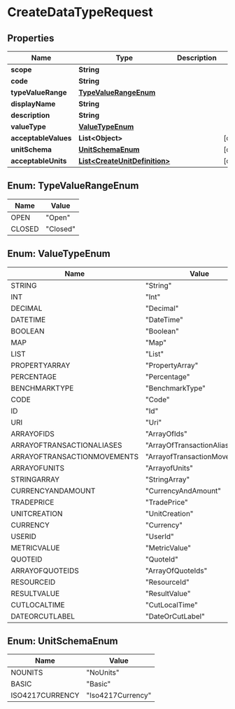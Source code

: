 
# CreateDataTypeRequest

## Properties
Name | Type | Description | Notes
------------ | ------------- | ------------- | -------------
**scope** | **String** |  | 
**code** | **String** |  | 
**typeValueRange** | [**TypeValueRangeEnum**](#TypeValueRangeEnum) |  | 
**displayName** | **String** |  | 
**description** | **String** |  | 
**valueType** | [**ValueTypeEnum**](#ValueTypeEnum) |  | 
**acceptableValues** | **List&lt;Object&gt;** |  |  [optional]
**unitSchema** | [**UnitSchemaEnum**](#UnitSchemaEnum) |  |  [optional]
**acceptableUnits** | [**List&lt;CreateUnitDefinition&gt;**](CreateUnitDefinition.md) |  |  [optional]


<a name="TypeValueRangeEnum"></a>
## Enum: TypeValueRangeEnum
Name | Value
---- | -----
OPEN | &quot;Open&quot;
CLOSED | &quot;Closed&quot;


<a name="ValueTypeEnum"></a>
## Enum: ValueTypeEnum
Name | Value
---- | -----
STRING | &quot;String&quot;
INT | &quot;Int&quot;
DECIMAL | &quot;Decimal&quot;
DATETIME | &quot;DateTime&quot;
BOOLEAN | &quot;Boolean&quot;
MAP | &quot;Map&quot;
LIST | &quot;List&quot;
PROPERTYARRAY | &quot;PropertyArray&quot;
PERCENTAGE | &quot;Percentage&quot;
BENCHMARKTYPE | &quot;BenchmarkType&quot;
CODE | &quot;Code&quot;
ID | &quot;Id&quot;
URI | &quot;Uri&quot;
ARRAYOFIDS | &quot;ArrayOfIds&quot;
ARRAYOFTRANSACTIONALIASES | &quot;ArrayOfTransactionAliases&quot;
ARRAYOFTRANSACTIONMOVEMENTS | &quot;ArrayofTransactionMovements&quot;
ARRAYOFUNITS | &quot;ArrayofUnits&quot;
STRINGARRAY | &quot;StringArray&quot;
CURRENCYANDAMOUNT | &quot;CurrencyAndAmount&quot;
TRADEPRICE | &quot;TradePrice&quot;
UNITCREATION | &quot;UnitCreation&quot;
CURRENCY | &quot;Currency&quot;
USERID | &quot;UserId&quot;
METRICVALUE | &quot;MetricValue&quot;
QUOTEID | &quot;QuoteId&quot;
ARRAYOFQUOTEIDS | &quot;ArrayOfQuoteIds&quot;
RESOURCEID | &quot;ResourceId&quot;
RESULTVALUE | &quot;ResultValue&quot;
CUTLOCALTIME | &quot;CutLocalTime&quot;
DATEORCUTLABEL | &quot;DateOrCutLabel&quot;


<a name="UnitSchemaEnum"></a>
## Enum: UnitSchemaEnum
Name | Value
---- | -----
NOUNITS | &quot;NoUnits&quot;
BASIC | &quot;Basic&quot;
ISO4217CURRENCY | &quot;Iso4217Currency&quot;



